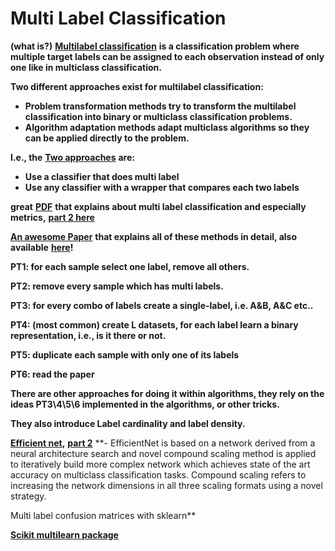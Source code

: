 # Multi Label Classification

**\(what is?\)** [**Multilabel classification**](https://mlr-org.github.io/mlr-tutorial/devel/html/multilabel/index.html) **is a classification problem where multiple target labels can be assigned to each observation instead of only one like in multiclass classification.**

**Two different approaches exist for multilabel classification:**

* **Problem transformation methods try to transform the multilabel classification into binary or multiclass classification problems.** 
* **Algorithm adaptation methods adapt multiclass algorithms so they can be applied directly to the problem.**

**I.e., the** [**Two approaches**](https://mlr-org.github.io/mlr-tutorial/devel/html/multilabel/index.html) **are:**

* **Use a classifier that does multi label**
* **Use any classifier with a wrapper that compares each two labels**

**great** [**PDF**](https://users.ics.aalto.fi/jesse/talks/Multilabel-Part01.pdf) **that explains about multi label classification and especially metrics,** [**part 2 here**](https://users.ics.aalto.fi/jesse/talks/Multilabel-Part02.pdf)

[**An awesome Paper**](http://citeseerx.ist.psu.edu/viewdoc/download?doi=10.1.1.104.9401&rep=rep1&type=pdf) **that explains all of these methods in detail, also available** [**here**](https://www.researchgate.net/publication/273859036_Multi-Label_Classification_An_Overview)**!**

**PT1: for each sample select one label, remove all others.**

**PT2: remove every sample which has multi labels.**

**PT3: for every combo of labels create a single-label, i.e. A&B, A&C etc..**

**PT4: \(most common\) create L datasets, for each label learn a binary representation, i.e., is it there or not.**

**PT5: duplicate each sample with only one of its labels**

**PT6: read the paper**

**There are other approaches for doing it within algorithms, they rely on the ideas PT3\4\5\6 implemented in the algorithms, or other tricks.**

**They also introduce Label cardinality and label density.**

[**Efficient net**](https://medium.com/gumgum-tech/multi-label-classification-for-threat-detection-part-1-60318b90ce11)**,** [**part 2**](https://medium.com/gumgum-tech/multi-label-image-classifier-for-threat-detection-with-fp16-inference-part-2-40fe0f9a93b3) \*\*- EfficientNet is based on a network derived from a neural architecture search and novel compound scaling method is applied to iteratively build more complex network which achieves state of the art accuracy on multiclass classification tasks. Compound scaling refers to increasing the network dimensions in all three scaling formats using a novel strategy.

Multi label confusion matrices with sklearn\*\*

[ **Scikit multilearn package**](http://scikit.ml/index.html)

